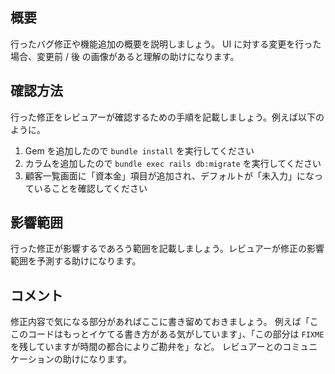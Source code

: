 ## 概要

行ったバグ修正や機能追加の概要を説明しましょう。
UI に対する変更を行った場合、変更前 / 後 の画像があると理解の助けになります。

## 確認方法

行った修正をレビュアーが確認するための手順を記載しましょう。例えば以下のように。

1. Gem を追加したので `bundle install` を実行してください
2. カラムを追加したので `bundle exec rails db:migrate` を実行してください
3. 顧客一覧画面に「資本金」項目が追加され、デフォルトが「未入力」になっていることを確認してください

## 影響範囲

行った修正が影響するであろう範囲を記載しましょう。レビュアーが修正の影響範囲を予測する助けになります。

## コメント

修正内容で気になる部分があればここに書き留めておきましょう。
例えば「ここのコードはもっとイケてる書き方がある気がしています」、「この部分は `FIXME` を残していますが時間の都合によりご勘弁を」など。
レビュアーとのコミュニケーションの助けになります。
